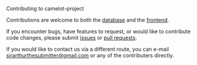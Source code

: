 Contributing to camelot-project

Contributions are welcome to both the
[database](https://github.com/camelot-project/database) and the
[frontend](https://github.com/camelot-project/frontend).

If you encounter bugs, have features to request, or would like to contribute
code changes, please submit [issues](https://github.com/camelot-project/frontend/issues)
or [pull requests](https://github.com/camelot-project/frontend/pulls).

If you would like to contact us via a different route, you can e-mail
[sirarthurthesubmitter@gmail.com](mailto:sirarthurthesubmitter@gmail.com)
or any of the contributers directly.
